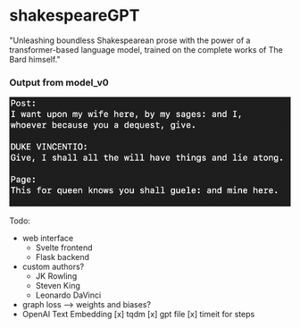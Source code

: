 # shakespeareGPT

"Unleashing boundless Shakespearean prose with the power of a transformer-based language model, trained on the complete works of The Bard himself."

### Output from model_v0

![v4 output](v4_output.png)

Todo:
- web interface
    - Svelte frontend
    - Flask backend
- custom authors?
    - JK Rowling
    - Steven King
    - Leonardo DaVinci
- graph loss --> weights and biases?
- OpenAI Text Embedding
[x] tqdm
[x] gpt file
[x] timeit for steps